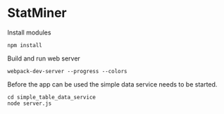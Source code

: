 StatMiner
====================================

Install modules

```
npm install
```

Build and run web server

```
webpack-dev-server --progress --colors
```

Before the app can be used the simple data service needs to be started.

```
cd simple_table_data_service
node server.js
```

